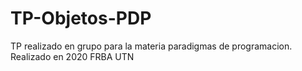 # TP-Objetos-PDP
TP realizado en grupo para la materia paradigmas de programacion. Realizado en 2020 FRBA UTN
